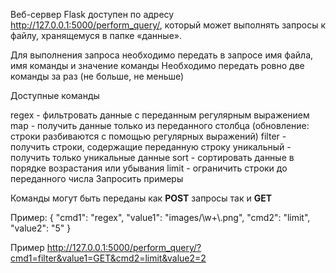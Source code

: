 Веб-сервер Flask доступен по адресу http://127.0.0.1:5000/perform_query/, который может выполнять запросы к файлу, хранящемуся в папке «данные».

Для выполнения запроса необходимо передать в запросе имя файла, имя команды и значение команды Необходимо передать ровно две команды за раз (не больше, не меньше)

Доступные команды

regex - фильтровать данные с переданным регулярным выражением
map - получить данные только из переданного столбца (обновление: строки разбиваются с помощью регулярных выражений)
filter - получить строки, содержащие переданную строку
уникальный - получить только уникальные данные
sort - сортировать данные в порядке возрастания или убывания
limit - ограничить строки до переданного числа
Запросить примеры

Команды могут быть переданы как **POST** запросы так и **GET**

Пример: {
   "cmd1": "regex",
   "value1": "images/\\w+\\.png",
   "cmd2": "limit",
   "value2": "5"
}  

Пример http://127.0.0.1:5000/perform_query/?cmd1=filter&value1=GET&cmd2=limit&value2=2 